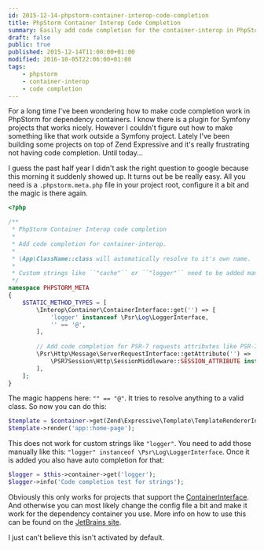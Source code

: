 ```yaml
---
id: 2015-12-14-phpstorm-container-interop-code-completion
title: PhpStorm Container Interop Code Completion
summary: Easily add code completion for the container-interop in PhpStorm.
draft: false
public: true
published: 2015-12-14T11:00:00+01:00
modified: 2016-10-05T22:06:00+01:00
tags:
    - phpstorm
    - container-interop
    - code completion
---
```


For a long time I've been wondering how to make code completion work in PhpStorm for dependency containers. I know
there is a plugin for Symfony projects that works nicely. However I couldn't figure out how to make something like
that work outside a Symfony project. Lately I've been building some projects on top of Zend Expressive and it's really
frustrating not having code completion. Until today...

I guess the past half year I didn't ask the right question to google because this morning it suddenly showed up. It
turns out be be really easy. All you need is a ``.phpstorm.meta.php`` file in your project root, configure it a bit
and the magic is there again.

```php
<?php

/**
 * PhpStorm Container Interop code completion
 *
 * Add code completion for container-interop.
 *
 * \App\ClassName::class will automatically resolve to it's own name.
 *
 * Custom strings like ``"cache"`` or ``"logger"`` need to be added manually.
 */
namespace PHPSTORM_META
{
    $STATIC_METHOD_TYPES = [
        \Interop\Container\ContainerInterface::get('') => [
            'logger' instanceof \Psr\Log\LoggerInterface,
            '' == '@',
        ],
   
        // Add code completion for PSR-7 requests attributes like PSR-7 Storage-less HTTP Session 
        \Psr\Http\Message\ServerRequestInterface::getAttribute('') => [
            \PSR7Session\Http\SessionMiddleware::SESSION_ATTRIBUTE instanceof \PSR7Session\Session\SessionInterface,
        ],
    ];
}
```

The magic happens here: ``"" == "@"``. It tries to resolve anything to a valid class. So now you can do this:

```php
$template = $container->get(Zend\Expressive\Template\TemplateRendererInterface::class);
$template->render('app::home-page');
```

This does not work for custom strings like ``"logger"``. You need to add those manually like this:
``"logger" instanceof \Psr\Log\LoggerInterface``. Once it is added you also have auto completion for that:

```php
$logger = $this->container->get('logger');
$logger->info('Code completion test for strings');
```

Obviously this only works for projects that support the
[ContainerInterface](https://github.com/container-interop/container-interop). And otherwise you can most likely
change the config file a bit and make it work for the dependency container you use. More info on how to use this can
be found on the [JetBrains site](https://confluence.jetbrains.com/display/PhpStorm/PhpStorm+Advanced+Metadata).

I just can't believe this isn't activated by default.
